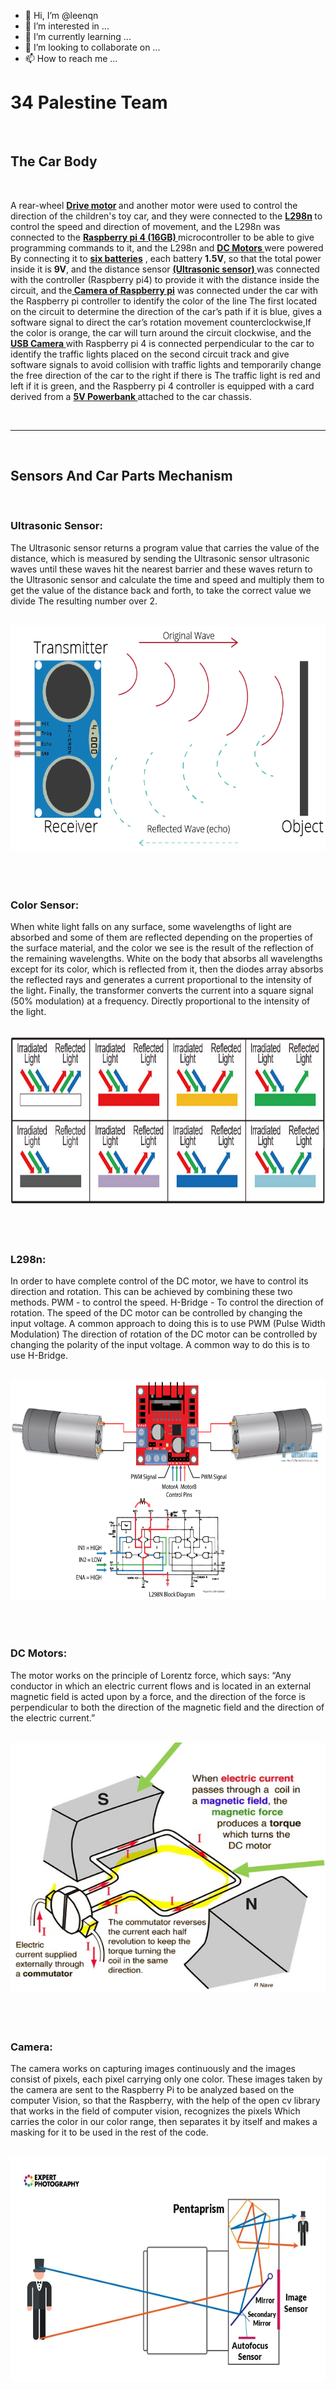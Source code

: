 - 👋 Hi, I’m @leenqn
- 👀 I’m interested in ...
- 🌱 I’m currently learning ...
- 💞️ I’m looking to collaborate on ...
- 📫 How to reach me ...

<!---
leenqn/leenqn is a ✨ special ✨ repository because its `README.md` (this file) appears on your GitHub profile.
You can click the Preview link to take a look at your changes.
--->
<h1> 34 Palestine Team </h1>
<br>
<h2><b> The Car Body </b></h2>
<br>
<p> 
A rear-wheel <b><u>Drive motor</u> </b>and another motor were used to control the direction of the children's toy car, and they were connected to the <b>  <u> L298n</u> </b> to control the speed and direction of movement, and the L298n was connected to the  <b> <u>Raspberry pi 4 (16GB) </u> </b> microcontroller to be able to give programming commands to it, and the  L298n  and <b> <u>DC Motors </u></b> were powered By connecting it to <b> <u>six batteries</u></b> , each battery <b> 1.5V</b>, so that the total power inside it is <b>9V</b>, and the distance sensor <b> <u> (Ultrasonic sensor) </u> </b>was connected with the controller (Raspberry pi4) to provide it with the distance inside the circuit, and the<b><u> Camera of  Raspberry pi</u></b> was connected under the car with the Raspberry pi controller to identify the color of the line The first located on the circuit to determine the direction of the car’s path if it is blue, gives a software signal to direct the car’s rotation movement counterclockwise,If the color is orange, the car will turn around the circuit clockwise, and the <b><u>USB Camera </u></b>with Raspberry pi 4 is connected perpendicular to the car to identify the traffic lights placed on the second circuit track and give software signals to avoid collision with traffic lights and temporarily change the free direction of the car to the right if there is The traffic light is red and left if it is green, and the Raspberry pi 4 controller is equipped with a card derived from a <b> <u>5V Powerbank </u> </b>attached to the car chassis.
 </p>
<br> 
<hr>
<br>
<h2><b> Sensors And Car Parts Mechanism </b></h2>
<br>
<h3><b> Ultrasonic Sensor: </b></h3>
<p>The Ultrasonic sensor returns a program value that carries the value of the distance, which is measured by sending the Ultrasonic sensor ultrasonic waves until these waves hit the nearest barrier and these waves return to the Ultrasonic sensor and calculate the time and speed and multiply them to get the value of the distance back and forth, to take the correct value we divide The resulting number over 2.</p>
<br>
<img src="ultrasonicsensor.webp"  height="360" width="630">
<br>
<br> 
<br>
<br>
<h3><b>Color Sensor: </b></h3>
<p>When white light falls on any surface, some wavelengths of light are absorbed and some of them are reflected depending on the properties of the surface material, and the color we see is the result of the reflection of the remaining wavelengths. White on the body that absorbs all wavelengths except for its color, which is reflected from it, then the diodes array absorbs the reflected rays and generates a current proportional to the intensity of the light، Finally, the transformer converts the current into a square signal (50% modulation) at a frequency.
Directly proportional to the intensity of the light.</p>
<br>
<img src="colorsensor.jpg"  height="270" width="700">
<br>
<br>
<br>
<br>
<h3><b>L298n:</b></h3>
<p>In order to have complete control of the DC motor, we have to control its direction and rotation. This can be achieved by combining these two methods.
PWM - to control the speed.
H-Bridge - To control the direction of rotation. The speed of the DC motor can be controlled by changing the input voltage. A common approach to doing this is to use PWM (Pulse Width Modulation)
The direction of rotation of the DC motor can be controlled by changing the polarity of the input voltage. A common way to do this is to use H-Bridge.</p>
<br>
<img src="l298n.png"  height="350" width="650">
<br>
<br>
<br>
<br>
<h3><b>DC Motors:</b></h3>
<p>The motor works on the principle of Lorentz force, which says: “Any conductor in which an electric current flows and is located in an external magnetic field is acted upon by a force, and the direction of the force is perpendicular to both the direction of the magnetic field and the direction of the electric current.”</p>
<br>
<img src="DCmotor.png"  height="400" width="600">
<br>
<br>
<br>
<br>
<h3><b>Camera:</b></h3>
<p>The camera works on capturing images continuously and the images consist of pixels, each pixel carrying only one color. These images taken by the camera are sent to the Raspberry Pi to be analyzed based on the computer Vision, so that the Raspberry, with the help of the open cv library that works in the field of computer vision, recognizes the pixels Which carries the color in our color range, then separates it by itself and makes a masking for it to be used in the rest of the code.</p>
<br>
<img src="camera.webp"  height="360" width="630">
